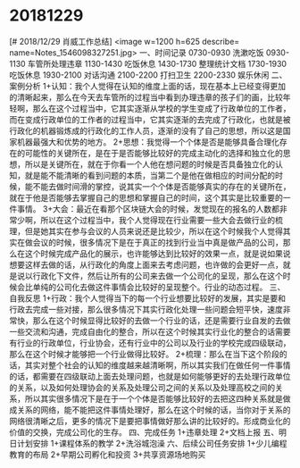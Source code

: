 # 20181229

[# 2018/12/29 肖威工作总结]
<image w=1200 h=625 describe= name=Notes_1546098327251.jpg>
一、时间记录
0730-0930 洗漱吃饭
0930-1130 车管所处理违章
1130-1430 吃饭休息
1430-1730 整理统计文档
1730-1930 吃饭休息
1930-2100 对话沟通
2100-2200 打扫卫生
2200-2330 娱乐休闲
二、案例分析
1+认知：我个人觉得在认知的维度上面的话，现在基本上已经变得更加的清晰起来，那么在今天去车管所的过程当中看到办理违章的孩子们的画，比较年轻啊，那么在这个过程当中，它其实逐渐从学校的学生变成了行政单位的工作者，而在变成行政单位的工作者的过程当中，它其实逐渐的去完成了行政化，也就是被行政化的机器锻炼成的行政化的工作人员，逐渐的没有了自己的思想，所以这是国家机器最强大和优势的地方。
2+思想：我觉得一个个体是否是能够具备合理化存在的可能性的关键所在，是在于是否能够比较好的完成主动化的选择和独立化的思想，所以是关键所在，就在于你看一个人他在想问题的时候是否具备独立化的认知，就是能不能清晰的看到问题的本质，当第二个是他在做相应的时间分配的时候，能不能去做时间滑的掌控，说其实一个个体是否能够真实的存在的关键所在，就在于他是否能够去掌握自己的思想和掌握自己的时间，这个其实是比较重要的一件事情。
3+大会：最近在看那个区块链大会的时候，发觉现在的报名的人数都非常少啊，所以在这个过程当中，我个人觉得现在行业需要一些大会去做行业的梳理，但是她其实在参与会议的人员来说还是比较少，所以在这个时候我个人觉得其实在做会议的时候，很多情况下是在于真正的找到行业当中真是做产品的公司，那么在这个时候完成产品化的展示，也许能够达到比较好的效果一点，就是说如果说想要这样去做的话，从行政化的角度上面来去考虑问题，也许做的会更好一点，就是说以行政化下文件，然后让所有的公司来去做一个公司化的呈现，那么在这个时候会比单纯的公司化去做这件事情会比较好的呈现整个。行业的动态过程。
三、自我反思
1+行政：我个人觉得当下的每一个行业想要比较好的发展，其实是要和行政去完成一些对接，那么很多情况下其实行政化处理一些问题会短平快，速度非常快，那么在这个时候显得比较好的去做一个行业的话，还是需要行业自发的去做一些交流和沟通，完成自由化的整合，所以在这个时候其实行业化的整合的话需要有行业的行政单位，行业协会，还有行业中的公司以及行业的学校完成四级联动，那么在这个时候才能够把一个行业做得比较好。
2+梳理：那么在当下这个阶段的话，其实对整个社会的认知的维度越来越清晰啊，所以其实我们在做任何一件事情的话，都需要在四级联动上面去处理问题，也就是如何能够更好的去处理行政单位的关系，以及如何处理协会的关系及处理公司之间的关系以及处理高校之间的关系，所以其实很多情况下是在于一个个体是否能够比较好的去把这四种关系就是做成关系的网络，能不能把这件事情处理好，那么在这个时候的话，当你对于关系的网络很清晰之后，更多的情况下是要把事情做好那么讲的比较好的。形成商业化的价值的交换，完成公司化的生存。
四、完成任务
1+违章处理
2+文档上报
五、明日计划安排
1+课程体系的教学
2+洗浴城泡澡
六、后续公司任务安排
1+少儿编程教育的布局
2+早期公司孵化和投资
3+共享资源场地购买
